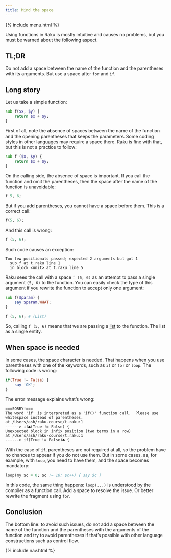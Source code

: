 ```yaml
---
title: Mind the space
---
```


{% include menu.html %}

Using functions in Raku is mostly intuitive and causes no problems, but you must be warned about the following aspect.

## TL;DR

Do not add a space between the name of the function and the parentheses with its arguments. But use a space after `for` and `if`.

## Long story

Let us take a simple function:

```raku
sub f($x, $y) {
    return $x + $y;
}
```

First of all, note the absence of spaces between the name of the function and the opening parentheses that keeps the parameters. Some coding styles in other languages may require a space there. Raku is fine with that, but this is not a practice to follow:

```raku
sub f ($x, $y) {
    return $x + $y;
}
```

On the calling side, the absence of space is important. If you call the function and omit the parentheses, then the space after the name of the function is unavoidable:

```raku
f 5, 6;
```

But if you add parentheses, you cannot have a space before them. This is a correct call:

```raku
f(5, 6);
```

And this call is wrong:

```raku
f (5, 6);
```

Such code causes an exception:

    Too few positionals passed; expected 2 arguments but got 1
      sub f at t.raku line 1
      in block <unit> at t.raku line 5

Raku sees the call with a space `f (5, 6)` as an attempt to pass a single argument `(5, 6)` to the function. You can easily check the type of this argument if you rewrite the function to accept only one argument:

```raku
sub f($param) {
    say $param.WHAT;
}

f (5, 6); # (List)
```

So, calling `f (5, 6)` means that we are passing a [list](/essentials/positionals/lists) to the function. The list as a single entity. 

## When space is needed

In some cases, the space character is needed. That happens when you use parentheses with one of the keywords, such as `if` or `for` or `loop`. The following code is wrong:

```raku
if(True != False) {
    say 'OK';
}
```

The error message explains what’s wrong:

    ===SORRY!===
    The word 'if' is interpreted as a 'if()' function call.  Please use
    whitespace instead of parentheses.
    at /Users/ash/raku-course/t.raku:1
    ------> if⏏(True != False) {
    Unexpected block in infix position (two terms in a row)
    at /Users/ash/raku-course/t.raku:1
    ------> if(True != False)⏏ {

With the case of `if`, parentheses are not required at all, so the problem have no chances to appear if you do not use them. But in some cases, as, for example, with `loop`, you need to have them, and the space becomes mandatory:

```for
loop(my $c = 0; $c != 10; $c++) { say $c }
```

In this code, the same thing happens: `loop(...)` is understood by the compiler as a function call. Add a space to resolve the issue. Or better rewrite the fragment using `for`.

## Conclusion

The bottom line: to avoid such issues, do not add a space between the name of the function and the parentheses with the arguments of the function and try to avoid parentheses if that’s possible with other language constructions such as control flow.

{% include nav.html %}
